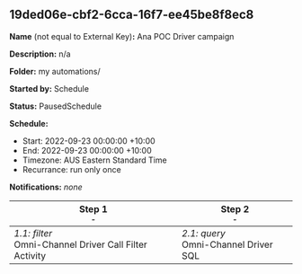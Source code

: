 ## 19ded06e-cbf2-6cca-16f7-ee45be8f8ec8

**Name** (not equal to External Key)**:** Ana POC Driver campaign

**Description:** n/a

**Folder:** my automations/

**Started by:** Schedule

**Status:** PausedSchedule

**Schedule:**

* Start: 2022-09-23 00:00:00 +10:00
* End: 2022-09-23 00:00:00 +10:00
* Timezone: AUS Eastern Standard Time
* Recurrance: run only once

**Notifications:** _none_


| Step 1<br>_<small>-</small>_ | Step 2<br>_<small>-</small>_ |
| --- | --- |
| _1.1: filter_<br>Omni-Channel Driver Call Filter Activity | _2.1: query_<br>Omni-Channel Driver SQL |

